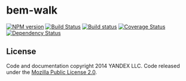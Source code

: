 bem-walk
========

[![NPM version](http://img.shields.io/npm/v/bem-walk.svg?style=flat)](http://www.npmjs.org/package/bem-walk) [![Build Status](http://img.shields.io/travis/andrewblond/bem-walk/master.svg?style=flat)](https://travis-ci.org/andrewblond/bem-walk) [![Build status](http://img.shields.io/appveyor/ci/andrewblond/bem-walk.svg?style=flat&label=appveyor)](https://ci.appveyor.com/project/andrewblond/bem-walk) [![Coverage Status](https://img.shields.io/coveralls/andrewblond/bem-walk.svg?branch=master&style=flat)](https://coveralls.io/r/andrewblond/bem-walk) [![Dependency Status](http://img.shields.io/david/andrewblond/bem-walk.svg?style=flat)](https://david-dm.org/andrewblond/bem-walk)

License
-------

Code and documentation copyright 2014 YANDEX LLC. Code released under the [Mozilla Public License 2.0](LICENSE.txt).
